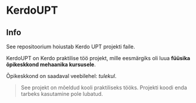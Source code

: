 # KerdoUPT

## Info

See repositoorium hoiustab Kerdo UPT projekti faile.

KerdoUPT on Kerdo praktilise töö projekt, mille eesmärgiks oli luua **füüsika õpikeskkond mehaanika kursusele**.

Õpikeskkond on saadaval veebilehel: _tulekul_.

> See projekt on mõeldud kooli praktiliseks tööks. Projekti koodi enda tarbeks kasutamine pole lubatud.
